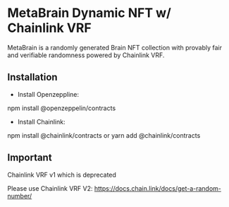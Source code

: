 # MetaBrain Dynamic NFT w/ Chainlink VRF

MetaBrain is a randomly generated Brain NFT collection with provably fair and verifiable randomness powered by Chainlink VRF.

## Installation

- Install Openzeppline:

npm install @openzeppelin/contracts

- Install Chainlink:

npm install @chainlink/contracts
or
yarn add @chainlink/contracts

## Important

Chainlink VRF v1 which is deprecated

Please use Chainlink VRF V2: https://docs.chain.link/docs/get-a-random-number/
